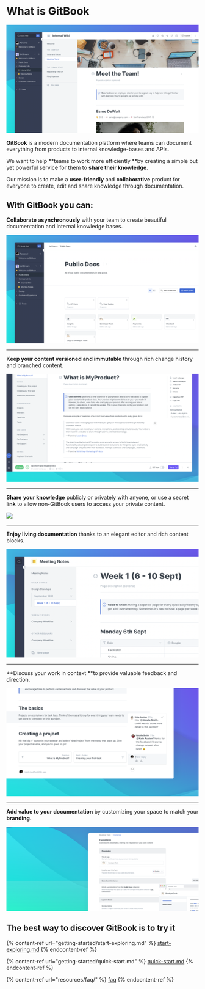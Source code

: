 # What is GitBook

![](.gitbook/assets/Space.png)

**GitBook** is a modern documentation platform where teams can document everything from products to internal knowledge-bases and APIs.

We want to help **teams to work more efficiently **by creating a simple but yet powerful service for them to **share their knowledge**.

Our mission is to make a **user-friendly** and **collaborative** product for everyone to create, edit and share knowledge through documentation.

## With GitBook you can:

**Collaborate** **asynchronously** with your team to create beautiful documentation and internal knowledge bases.

![](<.gitbook/assets/Collection (1).png>)

****

**Keep your content versioned and immutable** through rich change history and branched content.

![](<.gitbook/assets/Change Requests.png>)

****

**Share** **your knowledge** publicly or privately with anyone, or use a secret **link** to allow non-GitBook users to access your private content.

![](<.gitbook/assets/Publish – Share Link.png>)

****

**Enjoy living documentation** thanks to an elegant editor and rich content blocks.

![](.gitbook/assets/ToC.png)

****

**Discuss your work in context **to provide valuable feedback and direction.

![](<.gitbook/assets/Comment On Block.png>)

****

**Add value to your documentation** by customizing your space to match your **branding.**

![](.gitbook/assets/Customize.png)

## **The best way to discover GitBook is to try it**

{% content-ref url="getting-started/start-exploring.md" %}
[start-exploring.md](getting-started/start-exploring.md)
{% endcontent-ref %}

{% content-ref url="getting-started/quick-start.md" %}
[quick-start.md](getting-started/quick-start.md)
{% endcontent-ref %}

{% content-ref url="resources/faq/" %}
[faq](resources/faq/)
{% endcontent-ref %}
